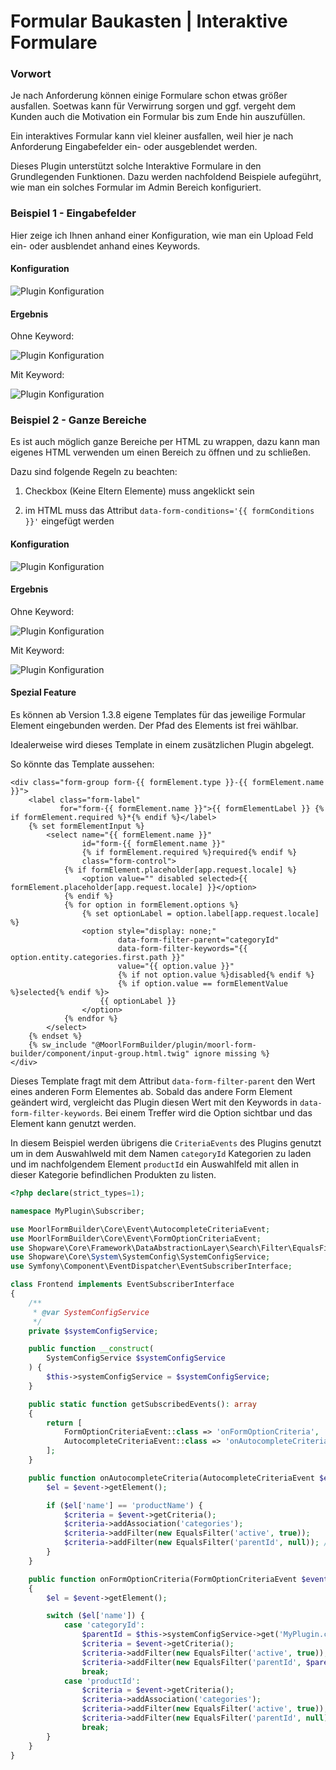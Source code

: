# Formular Baukasten | Interaktive Formulare

### Vorwort

Je nach Anforderung können einige Formulare schon etwas größer ausfallen.
Soetwas kann für Verwirrung sorgen und ggf. vergeht dem Kunden auch die Motivation
ein Formular bis zum Ende hin auszufüllen.

Ein interaktives Formular kann viel kleiner ausfallen, weil hier je nach Anforderung
Eingabefelder ein- oder ausgeblendet werden.

Dieses Plugin unterstützt solche Interaktive Formulare in den Grundlegenden Funktionen.
Dazu werden nachfoldend Beispiele aufegührt, wie man ein solches Formular im Admin Bereich
konfiguriert.

### Beispiel 1 - Eingabefelder

Hier zeige ich Ihnen anhand einer Konfiguration, wie man ein Upload Feld ein- oder
ausblendet anhand eines Keywords.

#### Konfiguration

![Plugin Konfiguration](images/interactive-1.jpg)

#### Ergebnis

Ohne Keyword:

![Plugin Konfiguration](images/interactive-2.jpg)

Mit Keyword:

![Plugin Konfiguration](images/interactive-3.jpg)

### Beispiel 2 - Ganze Bereiche

Es ist auch möglich ganze Bereiche per HTML zu wrappen, dazu kann man eigenes HTML
verwenden um einen Bereich zu öffnen und zu schließen.

Dazu sind folgende Regeln zu beachten:

1. Checkbox (Keine Eltern Elemente) muss angeklickt sein

2. im HTML muss das Attribut ``data-form-conditions='{{ formConditions }}'`` eingefügt werden

#### Konfiguration

![Plugin Konfiguration](images/interactive-4.jpg)

#### Ergebnis

Ohne Keyword:

![Plugin Konfiguration](images/interactive-5.jpg)

Mit Keyword:

![Plugin Konfiguration](images/interactive-6.jpg)

#### Spezial Feature

Es können ab Version 1.3.8 eigene Templates für das jeweilige Formular 
Element eingebunden werden. Der Pfad des Elements ist frei wählbar.

Idealerweise wird dieses Template in einem zusätzlichen Plugin abgelegt.

So könnte das Template aussehen:

````twig
<div class="form-group form-{{ formElement.type }}-{{ formElement.name }}">
    <label class="form-label"
           for="form-{{ formElement.name }}">{{ formElementLabel }} {% if formElement.required %}*{% endif %}</label>
    {% set formElementInput %}
        <select name="{{ formElement.name }}"
                id="form-{{ formElement.name }}"
                {% if formElement.required %}required{% endif %}
                class="form-control">
            {% if formElement.placeholder[app.request.locale] %}
                <option value="" disabled selected>{{ formElement.placeholder[app.request.locale] }}</option>
            {% endif %}
            {% for option in formElement.options %}
                {% set optionLabel = option.label[app.request.locale] %}
                <option style="display: none;"
                        data-form-filter-parent="categoryId"
                        data-form-filter-keywords="{{ option.entity.categories.first.path }}"
                        value="{{ option.value }}"
                        {% if not option.value %}disabled{% endif %}
                        {% if option.value == formElementValue %}selected{% endif %}>
                    {{ optionLabel }}
                </option>
            {% endfor %}
        </select>
    {% endset %}
    {% sw_include "@MoorlFormBuilder/plugin/moorl-form-builder/component/input-group.html.twig" ignore missing %}
</div>
````

Dieses Template fragt mit dem Attribut `data-form-filter-parent` den Wert eines
anderen Form Elementes ab. Sobald das andere Form Element geändert wird, vergleicht
das Plugin diesen Wert mit den Keywords in `data-form-filter-keywords`. Bei einem
Treffer wird die Option sichtbar und das Element kann genutzt werden.

In diesem Beispiel werden übrigens die `CriteriaEvents` des Plugins genutzt um in dem 
Auswahlweld mit dem Namen `categoryId` Kategorien zu laden und im nachfolgendem
Element `productId` ein Auswahlfeld mit allen in dieser Kategorie befindlichen Produkten zu listen.

````php
<?php declare(strict_types=1);

namespace MyPlugin\Subscriber;

use MoorlFormBuilder\Core\Event\AutocompleteCriteriaEvent;
use MoorlFormBuilder\Core\Event\FormOptionCriteriaEvent;
use Shopware\Core\Framework\DataAbstractionLayer\Search\Filter\EqualsFilter;
use Shopware\Core\System\SystemConfig\SystemConfigService;
use Symfony\Component\EventDispatcher\EventSubscriberInterface;

class Frontend implements EventSubscriberInterface
{
    /**
     * @var SystemConfigService
     */
    private $systemConfigService;

    public function __construct(
        SystemConfigService $systemConfigService
    ) {
        $this->systemConfigService = $systemConfigService;
    }

    public static function getSubscribedEvents(): array
    {
        return [
            FormOptionCriteriaEvent::class => 'onFormOptionCriteria',
            AutocompleteCriteriaEvent::class => 'onAutocompleteCriteria'
        ];
    }

    public function onAutocompleteCriteria(AutocompleteCriteriaEvent $event) {
        $el = $event->getElement();

        if ($el['name'] == 'productName') {
            $criteria = $event->getCriteria();
            $criteria->addAssociation('categories');
            $criteria->addFilter(new EqualsFilter('active', true));
            $criteria->addFilter(new EqualsFilter('parentId', null)); // Keine Varianten anzeigen
        }
    }

    public function onFormOptionCriteria(FormOptionCriteriaEvent $event)
    {
        $el = $event->getElement();

        switch ($el['name']) {
            case 'categoryId':
                $parentId = $this->systemConfigService->get('MyPlugin.config.category');
                $criteria = $event->getCriteria();
                $criteria->addFilter(new EqualsFilter('active', true));
                $criteria->addFilter(new EqualsFilter('parentId', $parentId));
                break;
            case 'productId':
                $criteria = $event->getCriteria();
                $criteria->addAssociation('categories');
                $criteria->addFilter(new EqualsFilter('active', true));
                $criteria->addFilter(new EqualsFilter('parentId', null)); // Keine Varianten anzeigen
                break;
        }
    }
}
````
